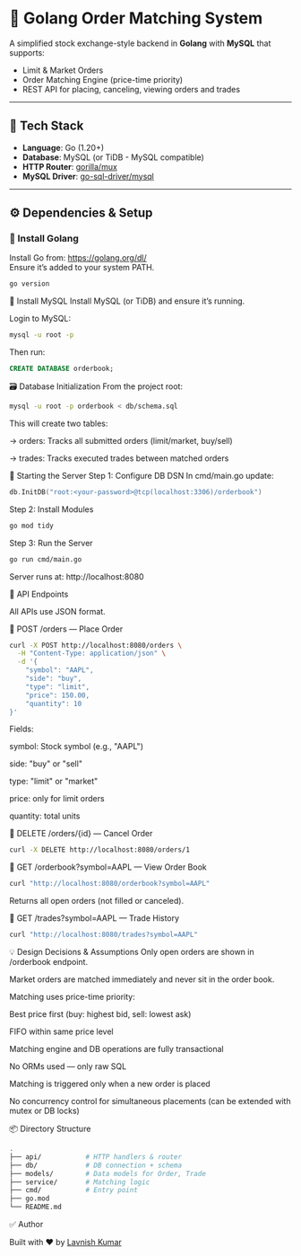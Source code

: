 # 🏦 Golang Order Matching System

A simplified stock exchange-style backend in **Golang** with **MySQL** that supports:
- Limit & Market Orders
- Order Matching Engine (price-time priority)
- REST API for placing, canceling, viewing orders and trades

---

## 🧰 Tech Stack

- **Language**: Go (1.20+)
- **Database**: MySQL (or TiDB - MySQL compatible)
- **HTTP Router**: [gorilla/mux](https://github.com/gorilla/mux)
- **MySQL Driver**: [go-sql-driver/mysql](https://github.com/go-sql-driver/mysql)

---

## ⚙️ Dependencies & Setup

### 🔧 Install Golang

Install Go from: https://golang.org/dl/  
Ensure it’s added to your system PATH.

```bash
go version
```

🐬 Install MySQL
Install MySQL (or TiDB) and ensure it’s running.

Login to MySQL:

```bash
mysql -u root -p
```

Then run:
```sql
CREATE DATABASE orderbook;
```

🗃️ Database Initialization
From the project root:

```bash
mysql -u root -p orderbook < db/schema.sql
```

This will create two tables:

-> orders: Tracks all submitted orders (limit/market, buy/sell)

-> trades: Tracks executed trades between matched orders

🚀 Starting the Server
Step 1: Configure DB DSN
In cmd/main.go update:
```go
db.InitDB("root:<your-password>@tcp(localhost:3306)/orderbook")
```

Step 2: Install Modules
```bash
go mod tidy
```

Step 3: Run the Server
```bash
go run cmd/main.go
```

Server runs at: http://localhost:8080

🧪 API Endpoints

All APIs use JSON format.

🔹 POST /orders — Place Order
```bash
curl -X POST http://localhost:8080/orders \
  -H "Content-Type: application/json" \
  -d '{
    "symbol": "AAPL",
    "side": "buy",
    "type": "limit",
    "price": 150.00,
    "quantity": 10
}'
```
Fields:

symbol: Stock symbol (e.g., "AAPL")

side: "buy" or "sell"

type: "limit" or "market"

price: only for limit orders

quantity: total units

🔹 DELETE /orders/{id} — Cancel Order
```bash
curl -X DELETE http://localhost:8080/orders/1
```
🔹 GET /orderbook?symbol=AAPL — View Order Book
```bash
curl "http://localhost:8080/orderbook?symbol=AAPL"
```
Returns all open orders (not filled or canceled).

🔹 GET /trades?symbol=AAPL — Trade History
```bash
curl "http://localhost:8080/trades?symbol=AAPL"
```


💡 Design Decisions & Assumptions
Only open orders are shown in /orderbook endpoint.

Market orders are matched immediately and never sit in the order book.

Matching uses price-time priority:

Best price first (buy: highest bid, sell: lowest ask)

FIFO within same price level

Matching engine and DB operations are fully transactional

No ORMs used — only raw SQL

Matching is triggered only when a new order is placed

No concurrency control for simultaneous placements (can be extended with mutex or DB locks)

📦 Directory Structure
```bash
.
├── api/           # HTTP handlers & router
├── db/            # DB connection + schema
├── models/        # Data models for Order, Trade
├── service/       # Matching logic
├── cmd/           # Entry point
├── go.mod
└── README.md
```


✅ Author

Built with ❤️ by [Lavnish Kumar](https://github.com/Lavnish0101)
